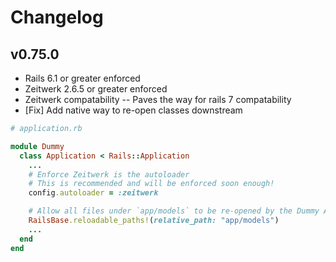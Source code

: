 # Changelog

## v0.75.0
- Rails 6.1 or greater enforced
- Zeitwerk 2.6.5 or greater enforced
- Zeitwerk compatability -- Paves the way for rails 7 compatability
- [Fix] Add native way to re-open classes downstream
```ruby
# application.rb

module Dummy
  class Application < Rails::Application
    ...
    # Enforce Zeitwerk is the autoloader
    # This is recommended and will be enforced soon enough!
    config.autoloader = :zeitwerk

    # Allow all files under `app/models` to be re-opened by the Dummy Application
    RailsBase.reloadable_paths!(relative_path: "app/models")
    ...
  end
end
```
